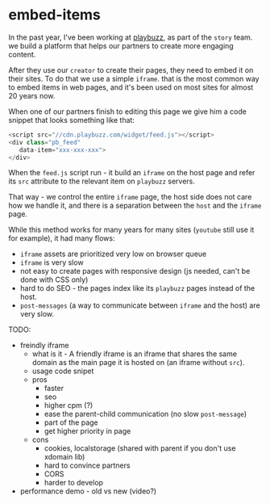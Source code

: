 # embed-items

In the past year, I've been working at [playbuzz](www.playbuzz.com), as part of the `story` team. we build a platform that helps our partners to create more engaging content.

After they use our `creator` to create their pages, they need to embed it on their sites. To do that we use a simple `iframe`. that is the most common way to embed items in web pages, and it's been used on most sites for almost 20 years now.

When one of our partners finish to editing this page we give him a code snippet that looks something like that:

```js
<script src="//cdn.playbuzz.com/widget/feed.js"></script>
<div class="pb_feed"
   data-item="xxx-xxx-xxx">
</div>
```

When the `feed.js` script run - it build an `iframe` on the host page and refer its `src` attribute to the relevant item on `playbuzz` servers.

That way - we control the entire `iframe` page, the host side does not care how we handle it, and there is a separation between the `host` and the `iframe` page.

While this method works for many years for many sites (`youtube` still use it for example), it had many flows:
 * `iframe` assets are prioritized very low on browser queue
 * `iframe` is very slow 
 * not easy to create pages with responsive design (js needed, can't be done with CSS only)
 * hard to do SEO - the pages index like its `playbuzz` pages instead of the host.
 * `post-messages` (a way to communicate between `iframe` and the host) are very slow.
 
TODO:
 
* freindly iframe 
  * what is it - A friendly iframe is an iframe that shares the same domain as the main page it is hosted on (an iframe without `src`).
  * usage code snipet
  * pros
    * faster
    * seo
    * higher cpm (?)
    * ease the parent-child communication (no slow `post-message`)
    * part of the page
    * get higher priority in page
  * cons
    * cookies, localstorage (shared with parent if you don't use xdomain lib)
    * hard to convince partners
    * CORS
    * harder to develop
* performance demo - old vs new (video?)
